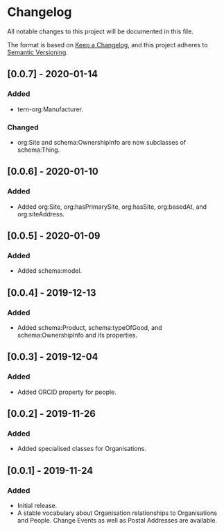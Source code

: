 # Changelog
All notable changes to this project will be documented in this file.

The format is based on [Keep a Changelog](https://keepachangelog.com/en/1.0.0/),
and this project adheres to [Semantic Versioning](https://semver.org/spec/v2.0.0.html).

## [0.0.7] - 2020-01-14
### Added
- tern-org:Manufacturer.
### Changed
- org:Site and schema:OwnershipInfo are now subclasses of schema:Thing.

## [0.0.6] - 2020-01-10
### Added
- Added org:Site, org:hasPrimarySite, org:hasSite, org:basedAt, and org:siteAddress.

## [0.0.5] - 2020-01-09
### Added
- Added schema:model.

## [0.0.4] - 2019-12-13
### Added
- Added schema:Product, schema:typeOfGood, and schema:OwnershipInfo and its properties. 

## [0.0.3] - 2019-12-04
### Added
- Added ORCID property for people.

## [0.0.2] - 2019-11-26
### Added
- Added specialised classes for Organisations. 

## [0.0.1] - 2019-11-24
### Added
- Initial release.
- A stable vocabulary about Organisation relationships to Organisations and People. Change Events as well as Postal Addresses are available.